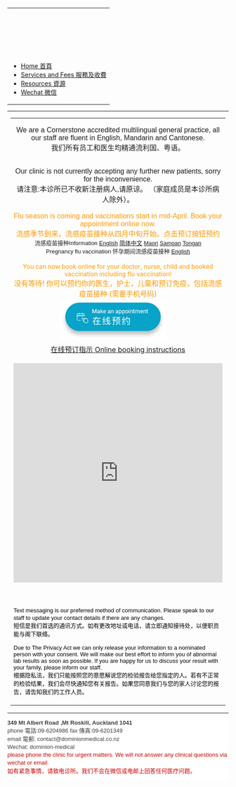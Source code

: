 <!DOCTYPE html PUBLIC "-//W3C//DTD XHTML 1.0 Transitional//EN" "http://www.w3.org/TR/xhtml1/DTD/xhtml1-transitional.dtd">
<html xmlns="http://www.w3.org/1999/xhtml" itemscope="" itemtype="http://schema.org/WebPage">
<head>
<meta http-equiv="content-type" content="text/html; charset=UTF-8" />
<meta http-equiv="X-UA-Compatible" content="chrome=1" />



<script type="text/javascript">
                window.jstiming.load.tick('scl');
              </script>
<meta name="title" content="Dominion Medical Centre" />
<meta itemprop="name" content="Dominion Medical Centre" />
<meta property="og:title" content="Dominion Medical Centre" />
<style type="text/css">
</style>
<link rel="stylesheet" type="text/css" href="http://www.gstatic.com/sites/p/279d5c/system/app/themes/charcoal/standard-css-charcoal-ltr-ltr.css" />
<link rel="stylesheet" type="text/css" href="_/rsrc/1521704837000/system/app/css/overlay.css?cb=charcoal38a100150goog-ws-nav-nosidecontent30themedefaultcenter" />
<link rel="stylesheet" type="text/css" href="_/rsrc/1521704837000/system/app/css/camelot/allthemes-view.css" />
<!--[if IE]>
          <link rel="stylesheet" type="text/css" href="/system/app/css/camelot/allthemes%2die.css" />
        <![endif]-->
<title>Dominion Medical Centre</title>
<meta itemprop="image" content="http://www.dominionmedical.co.nz/_/rsrc/1522470524641/test/vensa-make-an-appointment-button-CH.PNG" />
<meta property="og:image" content="http://www.dominionmedical.co.nz/_/rsrc/1522470524641/test/vensa-make-an-appointment-button-CH.PNG" />
<script type="text/javascript">
                window.jstiming.load.tick('cl');
              </script>
</head>
<body xmlns="http://www.google.com/ns/jotspot" id="body" class=" en            ">
<div id="sites-page-toolbar" class="sites-header-divider">
<div xmlns="http://www.w3.org/1999/xhtml" id="sites-status" class="sites-status" style="display:none;"><div id="sites-notice" class="sites-notice" role="status" aria-live="assertive"> </div></div>
</div>
<div id="sites-chrome-everything-scrollbar">
<div id="sites-chrome-everything" class="">
<div id="sites-chrome-page-wrapper" style="direction: ltr">
<div id="sites-chrome-page-wrapper-inside">
<div xmlns="http://www.w3.org/1999/xhtml" id="sites-chrome-header-wrapper" style="">
<table id="sites-chrome-header" class="sites-layout-hbox-centered" cellspacing="0" style="">
<tr class="sites-header-primary-row" id="sites-chrome-userheader">
<td id="sites-header-title" class="sites-header-title-centered " role="banner" style="height: 100px"><div class="sites-header-cell-buffer-wrapper"><h2></h2></div></td>
</tr>
<tr class="sites-header-secondary-row" id="sites-chrome-horizontal-nav">
<td colspan="2" id="sites-chrome-header-horizontal-nav-container" role="navigation">
<div class="sites-header-nav"><ul class="sites-header-nav-container-links"><li class="current"><a class="sites-navigation-link current" href="test">Home 首頁</a></li><li class="unselected"><a class="sites-navigation-link unselected" href="new-fees">Services and Fees 服務及收費</a></li><li class="unselected"><a class="sites-navigation-link unselected" href="resources">Resources 資源</a></li><li class="unselected"><a class="sites-navigation-link unselected" href="wechat">Wechat 微信</a></li></ul><div style="clear: both;"></div></div>
</td>
</tr>
</table>
</div>
<div id="sites-chrome-main-wrapper">
<div id="sites-chrome-main-wrapper-inside">
<table id="sites-chrome-main" class="sites-layout-hbox" cellspacing="0" cellpadding="{scmCellpadding}" border="0">
<tr>
<td id="sites-chrome-sidebar-left" class="sites-layout-sidebar-left" style="display: none; width: 150px">
</td>
<td id="sites-canvas-wrapper">
<div id="sites-canvas" role="main">
<div id="goog-ws-editor-toolbar-container"> </div>
<div xmlns="http://www.w3.org/1999/xhtml" id="title-crumbs" style="display: none;">
</div>
<h3 xmlns="http://www.w3.org/1999/xhtml" id="sites-page-title-header" style="display: none;" align="left">
<span id="sites-page-title" dir="ltr" tabindex="-1" style="outline: none">Home 首頁</span>
</h3>
<div id="sites-canvas-main" class="sites-canvas-main">
<div id="sites-canvas-main-content">
<table xmlns="http://www.w3.org/1999/xhtml" cellspacing="0" class="sites-layout-name-one-column sites-layout-hbox"><tbody><tr><td class="sites-layout-tile sites-tile-name-content-1"><div dir="ltr"><div><span title=""><font face="arial, sans-serif" size="3"><p style="text-align:center"><font style="font-weight:normal">We are a Cornerstone accredited multilingual general practice, all our staff are fluent in English, Mandarin and Cantonese.<br /></font><font style="font-weight:normal">我们所有员工和医生均精通流利国、粤语。</font></p><div style="text-align:center"><div></div></div><div style="text-align:center"><br /></div><div style="text-align:center">Our clinic is not currently accepting any further new patients, sorry for the inconvenience.</div></font></span><div style="text-align:center"><div><font face="arial, sans-serif" size="3">请注意:本诊所已不收新注册病人,请原谅。 （家庭成员是本诊所病人除外）。</font></div><div><font face="arial, sans-serif" size="3"><br /></font></div><div><font color="#ff9900" face="arial, sans-serif" size="3">Flu season is coming and vaccinations start in mid-April. Book your appointment online now.</font></div><div><span style="font-family:inherit;font-size:16px;white-space:pre-wrap;background-color:transparent"><font color="#ff9900">流感季节到来，流感疫苗接种从四月中旬开始。点击预订按钮预约</font></span></div><div><div style="text-align:center"><font face="arial, sans-serif"><font size="2"><span style="color:rgb(33,33,33);white-space:pre-wrap;background-color:transparent">流感疫苗接种</span><span style="background-color:transparent">I</span></font><span style="font-size:small;background-color:transparent">nformation </span><a href="https://www.fightflu.co.nz/faq" rel="nofollow" style="font-size:small;background-color:transparent">English</a><span style="font-size:small;background-color:transparent"> </span><a href="https://www.influenza.org.nz/sites/default/files/PN702132%20Simple%20flu%20resource%20A5%20format%20FINAL%20FINAL%2013%20Feb%202017%20CHS%20PLAIN%20Final.pdf" rel="nofollow" style="font-size:small;background-color:transparent">简体中文</a><span style="font-size:small;background-color:transparent"> </span><a href="https://www.influenza.org.nz/sites/default/files/PN702132%20Simple%20flu%20resource%20A5%20format%20FINAL%20FINAL%2013%20Feb%202017%20MAO%20PLAIN%20MACRONS%20Final.pdf" rel="nofollow" style="font-size:small;background-color:transparent">Maori</a><span style="font-size:small;background-color:transparent"> </span><a href="https://www.influenza.org.nz/sites/default/files/PN702132%20Simple%20flu%20resource%20A5%20format%20FINAL%20FINAL%2013%20Feb%202017%20SAM%20PLAIN%20Final.pdf" rel="nofollow" style="font-size:small;background-color:transparent">Samoan</a><span style="font-size:small;background-color:transparent"> </span><a href="https://www.influenza.org.nz/sites/default/files/PN702132%20Simple%20flu%20resource%20A5%20format%20FINAL%20FINAL%2013%20Feb%202017%20TONG%20PLAIN%20Final.pdf" rel="nofollow" style="font-size:small;background-color:transparent">Tongan</a></font></div><div style="text-align:center"><font face="arial, sans-serif" size="2">Pregnancy flu vaccination <span style="color:rgb(33,33,33);white-space:pre-wrap;background-color:transparent">怀孕期间流感疫苗接种 <a href="https://www.influenza.org.nz/sites/default/files/2018%20Flu%20Pregnancy%20Brochure%20Update%20Spreads.pdf" rel="nofollow">English</a></span></font></div></div><div><br /></div><div><font color="#ff9900">You can now book online for your doctor, nurse, child and booked vaccination including flu vaccination!</font></div><div><font color="#ff9900" size="3"><span style="font-family:inherit;white-space:pre-wrap;background-color:transparent">没有等待! </span><span style="background-color:transparent"><span style="white-space:pre-wrap">你可以预约你的医生，护士，儿童和预订免疫，包括流感疫苗接种 (</span></span></font><span style="font-family:inherit;text-align:left;white-space:pre-wrap;background-color:transparent"><font color="#ff9900" size="3">需要手机号码)</font></span></div></div></div><div><font color="#3e413c" style="background-color:transparent;font-size:13px"><span style="font-size:medium"><div style="display:block;text-align:center;margin:5px auto 0px"><a href="https://consumer.vensa.com/practice-profile/ce47f4d4-b59a-7186-e79a-f4e9131a5260" imageanchor="1" target="_blank"><img alt="https://consumer.vensa.com/practice-profile/ce47f4d4-b59a-7186-e79a-f4e9131a5260" border="0" src="_/rsrc/1522470524641/test/vensa-make-an-appointment-button-CH.PNG" /></a>     </div><div style="display:block;text-align:center;margin:5px auto 0px"><a href="online-booking-instruction.html">在线预订指示 Online booking instructions</a></div><br /></span></font></div><div><div class="sites-embed-align-center-wrapping-off"><div class="sites-embed-border-off sites-embed sites-embed-full-width" style="width:100%;"><div class="sites-embed-object-title" style="display:none;">Dominion Medical Centre</div><div class="sites-embed-content sites-embed-type-map"><iframe src="https://maps.google.com/?ll=-36.903623%2C174.74004&amp;spn=0.004324%2C0.01502&amp;ie=UTF8&amp;hl=en_GB&amp;z=16&amp;t=roadmap&amp;sll=-36.903623%2C174.74004&amp;sspn=0.004324%2C0.01502&amp;q=349%20Mount%20Albert%20Rd%2C%20Mount%20Roskill%2C%20Auckland%201441%2C%20New%20Zealand%20(Dominion%20Medical%20Centre)&amp;output=embed" title="Dominion Medical Centre" width="100%" height="500" frameborder="0" class="map_embed" scrolling="no"></iframe></div></div></div></div><div><br /></div><div><br /></div><div><br /></div><div><span style="font-family:arial,sans-serif;font-size:small;background-color:transparent"><div style="display:inline!important"><font color="#000000">Text messaging is our preferred method of communication. Please speak to our staff to update your contact details if there are any changes. </font></div></span></div><div><font face="arial, sans-serif" size="2"><div><div><span style="background-color:transparent"><div style="display:inline!important"><font color="#000000">短信是我们首选的通讯方式。如有更改地址或电话，请立即通知接待处，以便职员能与阁下联络。</font></div></span></div><div><font color="#000000"><br /></font></div><div><font color="#000000">Due to The Privacy Act we can only release your information to a nominated person with your consent. We will make our best effort to inform you of abnormal lab results as soon as possible. If you are happy for us to discuss your result with your family, please inform our staff. </font></div><div><span style="font-weight:bold;background-color:transparent"><div style="display:inline!important"><font color="#000000" style="font-weight:normal">根据隐私法，我们只能按照您的意愿解说您的检验报告给您指定的人。若有不正常的检验结果，我们会尽快通知您有关报告。如果您同意我们与您的家人讨论您的报告，请告知我们的工作人员。</font><br /></div></span></div></div></font></div><div dir="ltr"><br /></div></div></td></tr></tbody></table>
</div> 
</div> 
<div id="sites-canvas-bottom-panel">
<div id="sites-attachments-container">
</div>
</div>
</div> 
</td> 
</tr>
</table> 
</div> 
</div> 
<div id="sites-chrome-footer-wrapper">
<div id="sites-chrome-footer-wrapper-inside">
<div id="sites-chrome-footer">
<div xmlns="http://www.w3.org/1999/xhtml" class="sites-subfooter"><div class="sites-subfooter-content"><div dir="ltr"><div style="color:rgb(62,65,60);font-size:13.3333px;background-color:rgb(255,255,255)"><font face="arial, sans-serif" style="font-size:13px"><div style="font-weight:bold"><font size="2" style="color:rgb(0,0,0);font-weight:400"><span style="color:rgb(62,65,60);font-weight:bold;background-color:transparent">349 Mt Albert Road </span><span style="color:rgb(62,65,60);font-weight:bold;background-color:transparent">,Mt Rosk</span></font><span style="background-color:transparent">ill, </span><span style="background-color:transparent">Auckland </span><span style="background-color:transparent">1041</span></div></font><font face="arial, sans-serif" style="font-size:13px"><div style="font-weight:bold"><div style="font-size:medium;font-weight:400;font-family:Arial,Verdana,sans-serif"><font face="arial, sans-serif" size="2"><span style="background-color:transparent">phone 電話:</span><span style="background-color:transparent">09-6204986 </span><span style="background-color:transparent">fax 傳真:</span><span style="background-color:transparent">09-6201</span></font><span style="background-color:transparent;font-family:arial,sans-serif;font-size:small">349</span></div><div style="font-size:medium;font-weight:400;font-family:Arial,Verdana,sans-serif"><font face="arial, sans-serif" size="2"><span style="background-color:transparent">email 電郵: </span><span style="background-color:transparent">contact@do</span></font><span style="font-family:arial,sans-serif;font-size:small;background-color:transparent">minionmedical.co.nz </span></div><div style="font-size:medium;font-weight:400;font-family:Arial,Verdana,sans-serif"><span style="font-family:arial,sans-serif;font-size:small;background-color:transparent">Wechat: </span><span style="font-family:arial,sans-serif;font-size:small;background-color:transparent">dominion-medical</span></div><div style="font-size:medium;font-weight:400;font-family:Arial,Verdana,sans-serif"><font face="arial, sans-serif" size="2"><font color="#cc0000">please phone the clinic for urgent matters. We will not answer any clinical questions via wecha</font><span style="color:rgb(204,0,0)">t or email. </span></font></div><div style="font-size:medium;font-weight:400;font-family:Arial,Verdana,sans-serif"><font face="arial, sans-serif" size="2"><font color="#cc0000">如有紧急事情，请致电诊所。我们不会在微信或电邮上回答任何医疗问题。 </font></font></div></div></font></div><div style="color:rgb(62,65,60);background-color:rgb(255,255,255)"><font face="arial, sans-serif" size="2"><div style="text-align:right;font-weight:bold">  </div></font><font face="arial, sans-serif" size="2"><div style="font-size:13.3333px;font-weight:bold"></div></font></div></div></div></div>
</div>
</div>
</div>
</div> 
</div> 
<div id="sites-chrome-adminfooter-container">
</div>
</div> 
</div> 
<div id="sites-chrome-onebar-footer">
</div>
<script xmlns="http://www.w3.org/1999/xhtml" type="text/javascript">
    window.jstiming.load.tick('sjl');
  </script>
<script xmlns="http://www.w3.org/1999/xhtml" src="http://www.gstatic.com/sites/p/279d5c/system/js/jot_min_view__en.js"></script>
<script xmlns="http://www.w3.org/1999/xhtml" type="text/javascript">
    window.jstiming.load.tick('jl');
  </script>
<script xmlns="http://www.w3.org/1999/xhtml">
      
          sites.core.Analytics.createTracker();
          sites.core.Analytics.trackPageview();
        
    </script>
<script xmlns="http://www.w3.org/1999/xhtml" type="text/javascript">
      gsites.HoverPopupMenu.createSiteDropdownMenus('sites-header-nav-dropdown', false);
    </script>
<script xmlns="http://www.w3.org/1999/xhtml" type="text/javascript">
  setTimeout(function() {
    var fingerprint = gsites.date.TimeZone.getFingerprint([1109635200000, 1128902400000, 1130657000000, 1143333000000, 1143806400000, 1145000000000, 1146380000000, 1152489600000, 1159800000000, 1159500000000, 1162095000000, 1162075000000, 1162105500000]);
    gsites.Xhr.send('http://www.dominionmedical.co.nz/_/tz', null, null, 'GET', null, null, { afjstz: fingerprint });
  }, 500);
</script>
<script xmlns="http://www.w3.org/1999/xhtml">
                    window.onload = function() {
                      if (false) {
                        JOT_setMobilePreview();
                      }
                      var loadTimer = window.jstiming.load;
                      loadTimer.tick("ol");
                      loadTimer["name"] = "load," + webspace.page.type + ",user_page";
                      window.jstiming.report(loadTimer, {}, 'http://csi.gstatic.com/csi');
                    }
                  </script>
<script xmlns="http://www.w3.org/1999/xhtml" type="text/javascript">
        JOT_insertAnalyticsCode(false,
            false);
      </script>
<script xmlns="http://www.w3.org/1999/xhtml" type="text/javascript">
    var maestroRunner = new gsites.pages.view.SitesMaestroRunner(
        webspace, "en");
    maestroRunner.initListeners();
    maestroRunner.installEditRender();
  </script>
<script xmlns="http://www.w3.org/1999/xhtml" type="text/javascript" defer="true">
  //<![CDATA[
    // Decorate any fastUI buttons on the page with a class of 'goog-button'.
    if (webspace.user.hasWriteAccess) {
      JOT_decorateButtons();
    }

    // Fires delayed events.
    (function() {
      JOT_fullyLoaded = true;
      var delayedEvents = JOT_delayedEvents;
      for (var x = 0; x < delayedEvents.length; x++) {
        var event = delayedEvents[x];
        JOT_postEvent(event.eventName, event.eventSrc, event.payload);
      }
      JOT_delayedEvents = null;
      JOT_postEvent('pageLoaded');
    })();
  //]]>
</script>
<script xmlns="http://www.w3.org/1999/xhtml" type="text/javascript">
    JOT_postEvent('decorateGvizCharts');
  </script>
<script type="text/javascript">
          JOT_setupPostRenderingManager();
        </script>
<script type="text/javascript">
          JOT_postEvent('renderPlus', null, 'sites-chrome-main');
        </script>
<div id="server-timer-div" style="display:none"> </div>
<script type="text/javascript">
          window.jstiming.load.tick('render');
          JOT_postEvent('usercontentrendered', this);
        </script>
</body>
</html>
